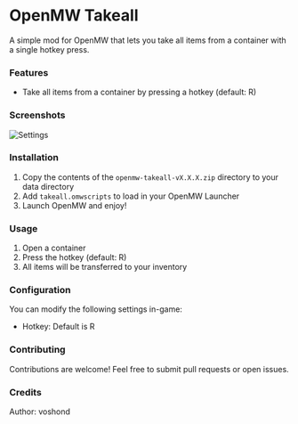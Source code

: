 # OpenMW Takeall

A simple mod for OpenMW that lets you take all items from a container with a single hotkey press.

### Features

-   Take all items from a container by pressing a hotkey (default: R)

### Screenshots

![Settings](https://i.imgur.com/X1f5m7Y.jpeg)

### Installation

1. Copy the contents of the `openmw-takeall-vX.X.X.zip` directory to your data directory
2. Add `takeall.omwscripts` to load in your OpenMW Launcher
3. Launch OpenMW and enjoy!

### Usage

1. Open a container
2. Press the hotkey (default: R)
3. All items will be transferred to your inventory

### Configuration

You can modify the following settings in-game:

-   Hotkey: Default is R

### Contributing

Contributions are welcome! Feel free to submit pull requests or open issues.

### Credits

Author: voshond

